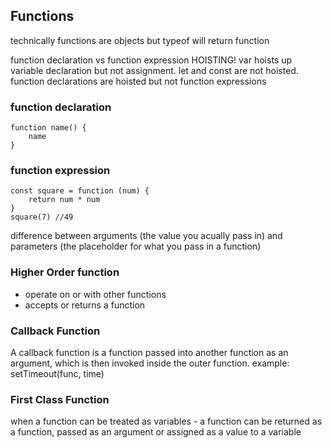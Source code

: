 ## Functions

technically functions are objects but typeof will return function

function declaration vs function expression
HOISTING!
var hoists up variable declaration but not assignment.
let and const are not hoisted.
function declarations are hoisted but not function expressions

### function declaration

```
function name() {
    name
}
```

### function expression

```
const square = function (num) {
    return num * num
}
square(7) //49
```

difference between arguments (the value you acually pass in) and parameters (the placeholder for what you pass in a function)

### Higher Order function

- operate on or with other functions
- accepts or returns a function

### Callback Function

A callback function is a function passed into another function as an argument, which is then invoked inside the outer function.
example: setTimeout(func, time)

### First Class Function

when a function can be treated as variables - a function can be returned as a function, passed as an argument or assigned as a value to a variable
